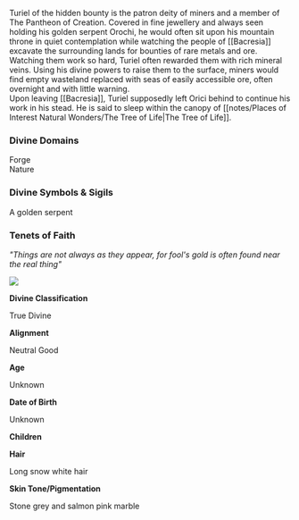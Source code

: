 Turiel of the hidden bounty is the patron deity of miners and a member of The Pantheon of Creation. Covered in fine jewellery and always seen holding his golden serpent Orochi, he would often sit upon his mountain throne in quiet contemplation while watching the people of [[Bacresia]] excavate the surrounding lands for bounties of rare metals and ore. Watching them work so hard, Turiel often rewarded them with rich mineral veins. Using his divine powers to raise them to the surface, miners would find empty wasteland replaced with seas of easily accessible ore, often overnight and with little warning.  
Upon leaving [[Bacresia]], Turiel supposedly left Orici behind to continue his work in his stead. He is said to sleep within the canopy of [[notes/Places of Interest  Natural Wonders/The Tree of Life|The Tree of Life]].

### Divine Domains

Forge  
Nature

### Divine Symbols & Sigils

A golden serpent

### Tenets of Faith

_"Things are not always as they appear, for fool's gold is often found near the real thing"_

![](assets/turiel.jpg)

**Divine Classification**

True Divine

**Alignment**

Neutral Good

**Age**

Unknown

**Date of Birth**

Unknown

**Children**

**Hair**

Long snow white hair

**Skin Tone/Pigmentation**

Stone grey and salmon pink marble